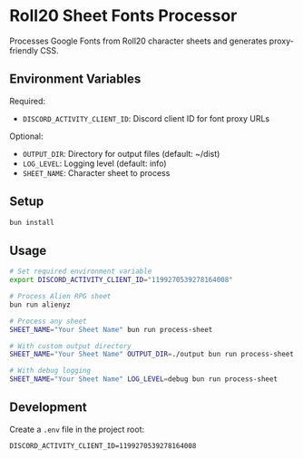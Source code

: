 # Roll20 Sheet Fonts Processor

Processes Google Fonts from Roll20 character sheets and generates proxy-friendly CSS.

## Environment Variables

Required:
- `DISCORD_ACTIVITY_CLIENT_ID`: Discord client ID for font proxy URLs

Optional:
- `OUTPUT_DIR`: Directory for output files (default: ~/dist)
- `LOG_LEVEL`: Logging level (default: info)
- `SHEET_NAME`: Character sheet to process

## Setup
```bash
bun install
```

## Usage
```bash
# Set required environment variable
export DISCORD_ACTIVITY_CLIENT_ID="1199270539278164008"

# Process Alien RPG sheet
bun run alienyz

# Process any sheet
SHEET_NAME="Your Sheet Name" bun run process-sheet

# With custom output directory
SHEET_NAME="Your Sheet Name" OUTPUT_DIR=./output bun run process-sheet

# With debug logging
SHEET_NAME="Your Sheet Name" LOG_LEVEL=debug bun run process-sheet
```

## Development

Create a `.env` file in the project root:
```env
DISCORD_ACTIVITY_CLIENT_ID=1199270539278164008
```

